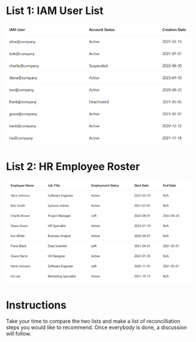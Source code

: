 # List 1: IAM User List

![Image](../AccountReconciliation/assets/IAM_User_List.png)

# List 2: HR Employee Roster

![Image](../AccountReconciliation/assets/HR_Employee_Roster.png)

# Instructions

Take your time to compare the two lists and make a list of reconcilliation steps you would like to recommend. Once everybody is done, a discussion will follow.